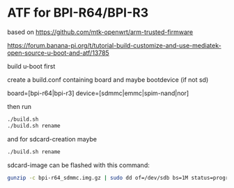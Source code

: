 # ATF for BPI-R64/BPI-R3

based on https://github.com/mtk-openwrt/arm-trusted-firmware

https://forum.banana-pi.org/t/tutorial-build-customize-and-use-mediatek-open-source-u-boot-and-atf/13785

build u-boot first

create a build.conf containing board and maybe bootdevice (if not sd)

board=[bpi-r64|bpi-r3]
device=[sdmmc|emmc|spim-nand|nor]

then run

```sh
./build.sh
./build.sh rename
```

and for sdcard-creation maybe

```sh
./build.sh rename
```

sdcard-image can be flashed with this command:

```sh
gunzip -c bpi-r64_sdmmc.img.gz | sudo dd of=/dev/sdb bs=1M status=progress
```
